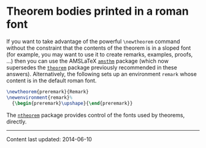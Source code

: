 # Theorem bodies printed in a roman font

If you want to take advantage of the powerful `\newtheorem` command
without the constraint that the contents of the theorem is in a sloped
font (for example, you may want to use it to create remarks, examples, proofs,
&hellip;) then you can use the AMSLaTeX [`amsthm`](http://ctan.org/pkg/amsthm) package
(which now supersedes the [`theorem`](http://ctan.org/pkg/theorem) package previously
recommended in these answers).
Alternatively, the following sets up an environment
`remark` whose content is in the default roman font.
```latex
\newtheorem{preremark}{Remark}
\newenvironment{remark}%
  {\begin{preremark}\upshape}{\end{preremark}}
```
The [`ntheorem`](http://ctan.org/pkg/ntheorem) package provides control of the fonts used by
theorems, directly.


----

Content last updated: 2014-06-10
